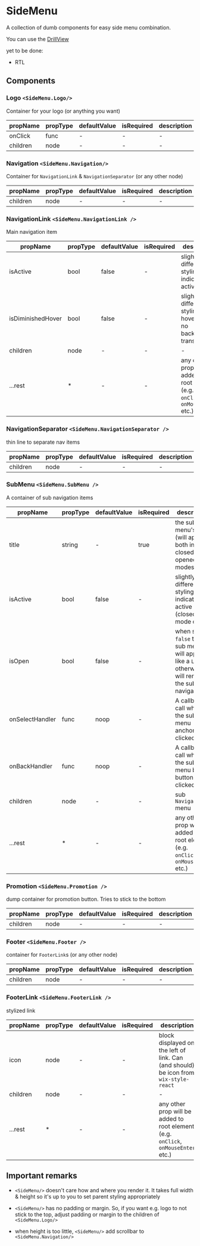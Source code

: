 # SideMenu

A collection of dumb components for easy side menu combination.

You can use the [DrillView](/DrillView)

yet to be done:

* RTL

## Components

### Logo `<SideMenu.Logo/>`

Container for your logo (or anything you want)

| propName | propType | defaultValue | isRequired | description |
| -        | -        | -            | -          | -           |
| onClick  | func     | -            | -          | -           |
| children | node     | -            | -          | -           |


### Navigation `<SideMenu.Navigation/>`

Container for `NavigationLink` & `NavigationSeparator` (or any other node)

| propName | propType | defaultValue | isRequired | description |
| -        | -        | -            | -          | -           |
| children | node     | -            | -          | -           |


### NavigationLink `<SideMenu.NavigationLink />`

Main navigation item

| propName          | propType | defaultValue | isRequired | description                                                                        |
| -                 | -        | -            | -          | -                                                                                  |
| isActive          | bool     | false        | -          | slightly different styling to indicate active link                                 |
| isDiminishedHover | bool     | false        | -          | slightly different styling for hover (e.g. no background transition)               |
| children          | node     | -            | -          | -                                                                                  |
| ...rest           | *        | -            | -          | any other prop will be added to root element (e.g. `onClick`, `onMouseEnter` etc.) |

### NavigationSeparator `<SideMenu.NavigationSeparator />`

thin line to separate nav items

| propName | propType | defaultValue | isRequired | description |
| -        | -        | -            | -          | -           |
| children | node     | -            | -          | -           |

### SubMenu `<SideMenu.SubMenu />`

A container of sub navigation items

| propName          | propType | defaultValue | isRequired | description                                                                                             |
| -                 | -        | -            | -          | -                                                                                                       |
| title             | string   | -            | true       | the sub menu's title (will appear both in closed & opened modes)                                        |
| isActive          | bool     | false        | -          | slightly different styling to indicate active link (closed mode only)                                   |
| isOpen            | bool     | false        | -          | when set to `false` the sub menu will appear like a `Link`, otherwise it will render the sub navigation |
| onSelectHandler   | func     | noop         | -          | A callback to call when the sub menu anchor is clicked                                                  |
| onBackHandler     | func     | noop         | -          | A callback to call when the sub menu back button is clicked                                             |
| children          | node     | -            | -          | sub `Navigation` menu                                                                                   |
| ...rest           | *        | -            | -          | any other prop will be added to root element (e.g. `onClick`, `onMouseEnter` etc.)                      |

### Promotion `<SideMenu.Promotion />`

dump container for promotion button. Tries to stick to the bottom

| propName | propType | defaultValue | isRequired | description |
| -        | -        | -            | -          | -           |
| children | node     | -            | -          | -           |


### Footer `<SideMenu.Footer />`

container for `FooterLink`s (or any other node)

| propName | propType | defaultValue | isRequired | description |
| -        | -        | -            | -          | -           |
| children | node     | -            | -          | -           |


### FooterLink `<SideMenu.FooterLink />`

stylized link

| propName | propType | defaultValue | isRequired | description                                                                          |
| -        | -        | -            | -          | -                                                                                    |
| icon     | node     | -            | -          | block displayed on the left of link. Can (and should) be icon from `wix-style-react` |
| children | node     | -            | -          | -                                                                                    |
| ...rest  | *        | -            | -          | any other prop will be added to root element (e.g. `onClick`, `onMouseEnter` etc.)   |


## Important remarks

* `<SideMenu/>` doesn't care how and where you render it. It takes full
width & height so it's up to you to set parent styling appropriately

* `<SideMenu/>` has no padding or margin. So, if you want e.g. logo to not stick
to the top, adjust padding or margin to the children of `<SideMenu.Logo/>`

* when height is too little, `<SideMenu/>` add scrollbar to `<SideMenu.Navigation/>`

